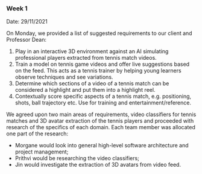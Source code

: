 ### Week 1

Date: 29/11/2021

On Monday, we provided a list of suggested requirements to our client and Professor Dean:
1. Play in an interactive 3D environment against an AI simulating professional players extracted from tennis match videos.
2. Train a model on tennis game videos and offer live suggestions based on the feed. This acts as a tennis trainer by helping young learners observe techniques and see variations.
3. Determine which sections of a video of a tennis match can be considered a highlight and put them into a highlight reel.
4. Contextually score specific aspects of a tennis match, e.g. positioning, shots, ball trajectory etc. Use for training and entertainment/reference. 

 We agreed upon two main areas of requirements, video classifiers for tennis matches and 3D avatar extraction of the tennis players and proceeded with research of the specifics of each domain. Each team member was allocated one part of the research:
 - Morgane would look into general high-level software architecture and project management;
 - Prithvi would be researching the video classifiers;
 - Jin would investigate the extraction of 3D avatars from video feed. 
 
 

